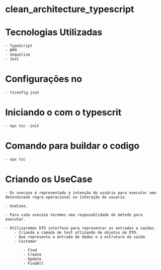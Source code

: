 # clean_architecture_typescript

# Tecnologias Utilizadas

    - TypeScript
    - NPM
    - Sequelize
    - Jest

# Configurações no

    - tsconfig.json

# Iniciando o com o typescrit

    - npx tsc -init

# Comando para buildar o codigo

    - npx tsc

# Criando os UseCase

    - Os usecase é representado a intenção do usuário para executar uma determinada regra operacional ou interação do usuario.

    - UseCase.

    - Para cada usecase teremos uma resposablidade de metodo para executar.

    - Utilizaremos DTO interface para representar as entradas e saidas.
        - Criando a camada de test utlizando de objetos de DTO.
        - Que representa a entrada de dados e a estrutura da saida
        - Customer

            - Find
            - Create
            - Update
            - FindAll


      
